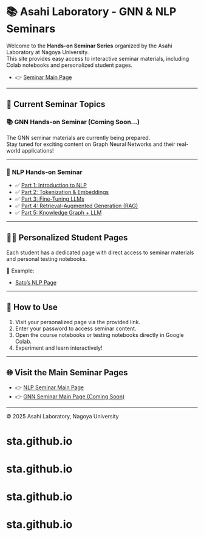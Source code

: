 # 📚 Asahi Laboratory - GNN & NLP Seminars

Welcome to the **Hands-on Seminar Series** organized by the Asahi Laboratory at Nagoya University.  
This site provides easy access to interactive seminar materials, including Colab notebooks and personalized student pages.
- 👉 [Seminar Main Page](https://upc-hub.github.io/)  

---

## 📖 **Current Seminar Topics**

### 📚 **GNN Hands-on Seminar (Coming Soon...)**

The GNN seminar materials are currently being prepared.  
Stay tuned for exciting content on Graph Neural Networks and their real-world applications!  

---

### 📝 **NLP Hands-on Seminar**

- ✅ [Part 1: Introduction to NLP](https://colab.research.google.com/github/upc-hub/upc-hub.github.io/blob/main/nlp_seminar/part1.ipynb)  
- ✅ [Part 2: Tokenization & Embeddings](https://colab.research.google.com/github/upc-hub/upc-hub.github.io/blob/main/nlp_seminar/part2.ipynb)  
- ✅ [Part 3: Fine-Tuning LLMs](https://colab.research.google.com/github/upc-hub/upc-hub.github.io/blob/main/nlp_seminar/part3.ipynb)  
- ✅ [Part 4: Retrieval-Augmented Generation (RAG)](https://colab.research.google.com/github/upc-hub/upc-hub.github.io/blob/main/nlp_seminar/part4.ipynb)  
- ✅ [Part 5: Knowledge Graph + LLM](https://colab.research.google.com/github/upc-hub/upc-hub.github.io/blob/main/nlp_seminar/part5.ipynb)  

---

## 👩‍💻 **Personalized Student Pages**

Each student has a dedicated page with direct access to seminar materials and personal testing notebooks.  

📌 Example:  
- [Sato’s NLP Page](https://upc-hub.github.io/nlp_seminar/Sato/)  

---

## 🚀 **How to Use**

1. Visit your personalized page via the provided link.  
2. Enter your password to access seminar content.  
3. Open the course notebooks or testing notebooks directly in Google Colab.  
4. Experiment and learn interactively!

---

## 🌐 **Visit the Main Seminar Pages**

- 👉 [NLP Seminar Main Page](https://upc-hub.github.io/nlp_seminar/)  
- 👉 [GNN Seminar Main Page (Coming Soon)](https://upc-hub.github.io/gnn_seminar/)  

---

© 2025 Asahi Laboratory, Nagoya University
# sta.github.io
# sta.github.io
# sta.github.io
# sta.github.io
